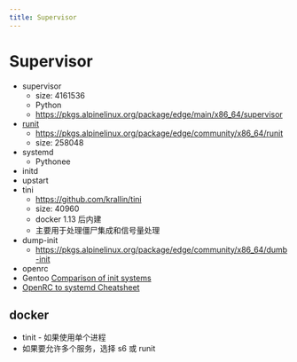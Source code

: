 ```yaml
---
title: Supervisor
---
```


# Supervisor

- supervisor
  - size: 4161536
  - Python
  - https://pkgs.alpinelinux.org/package/edge/main/x86_64/supervisor
- [runit](http://smarden.org/runit/)
  - https://pkgs.alpinelinux.org/package/edge/community/x86_64/runit
  - size: 258048
- systemd
  - Pythonee
- initd
- upstart
- tini
  - https://github.com/krallin/tini
  - size: 40960
  - docker 1.13 后内建
  - 主要用于处理僵尸集成和信号量处理
- dump-init
  - https://pkgs.alpinelinux.org/package/edge/community/x86_64/dumb-init
- openrc
- Gentoo [Comparison of init systems](https://wiki.gentoo.org/wiki/Comparison_of_init_systems)
- [OpenRC to systemd Cheatsheet](https://wiki.gentoo.org/wiki/OpenRC_to_systemd_Cheatsheet)

## docker

- tinit - 如果使用单个进程
- 如果要允许多个服务，选择 s6 或 runit
